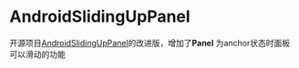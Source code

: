 # AndroidSlidingUpPanel
开源项目[AndroidSlidingUpPanel](https://github.com/umano/AndroidSlidingUpPanel)的改进版，增加了**Panel** 为anchor状态时面板可以滑动的功能
